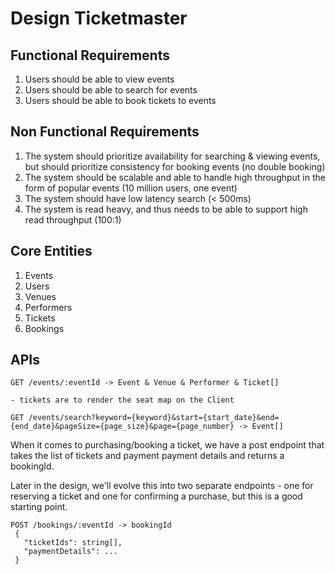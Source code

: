 # Design Ticketmaster

## Functional Requirements

1. Users should be able to view events
2. Users should be able to search for events
3. Users should be able to book tickets to events

## Non Functional Requirements

1. The system should prioritize availability for searching & viewing events, but should prioritize consistency for
   booking events (no double booking)
2. The system should be scalable and able to handle high throughput in the form of popular events (10 million users, one
   event)
3. The system should have low latency search (< 500ms)
4. The system is read heavy, and thus needs to be able to support high read throughput (100:1)

## Core Entities

1. Events
2. Users
3. Venues
4. Performers
5. Tickets
6. Bookings

## APIs

```
GET /events/:eventId -> Event & Venue & Performer & Ticket[]

- tickets are to render the seat map on the Client
```

```
GET /events/search?keyword={keyword}&start={start_date}&end={end_date}&pageSize={page_size}&page={page_number} -> Event[]
```

When it comes to purchasing/booking a ticket, we have a post endpoint that takes the list of tickets and payment payment
details and returns a bookingId.

Later in the design, we'll evolve this into two separate endpoints - one for reserving a ticket and one for confirming a
purchase, but this is a good starting point.

```
POST /bookings/:eventId -> bookingId
 {
   "ticketIds": string[], 
   "paymentDetails": ...
 }
``` 